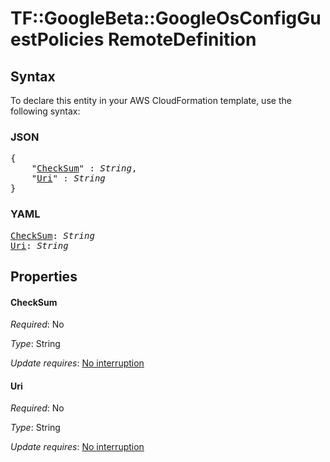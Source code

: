 # TF::GoogleBeta::GoogleOsConfigGuestPolicies RemoteDefinition

## Syntax

To declare this entity in your AWS CloudFormation template, use the following syntax:

### JSON

<pre>
{
    "<a href="#checksum" title="CheckSum">CheckSum</a>" : <i>String</i>,
    "<a href="#uri" title="Uri">Uri</a>" : <i>String</i>
}
</pre>

### YAML

<pre>
<a href="#checksum" title="CheckSum">CheckSum</a>: <i>String</i>
<a href="#uri" title="Uri">Uri</a>: <i>String</i>
</pre>

## Properties

#### CheckSum

_Required_: No

_Type_: String

_Update requires_: [No interruption](https://docs.aws.amazon.com/AWSCloudFormation/latest/UserGuide/using-cfn-updating-stacks-update-behaviors.html#update-no-interrupt)

#### Uri

_Required_: No

_Type_: String

_Update requires_: [No interruption](https://docs.aws.amazon.com/AWSCloudFormation/latest/UserGuide/using-cfn-updating-stacks-update-behaviors.html#update-no-interrupt)

